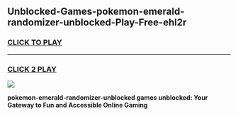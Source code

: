 
## Unblocked-Games-pokemon-emerald-randomizer-unblocked-Play-Free-ehl2r
<h3>
<a href="https://premium76.site?title=pokemon-emerald-randomizer-unblocked&ref=23A">CLICK TO PLAY</a></h3>
<hr>

<h3>
<a href="https://premium76.site?title=pokemon-emerald-randomizer-unblocked&ref=23A">CLICK 2 PLAY</a>
  
</h3>

<a href="https://premium76.site?title=pokemon-emerald-randomizer-unblocked&ref=23A"><img src="https://clearcache.store/games.png"></a>


**pokemon-emerald-randomizer-unblocked games unblocked: Your Gateway to Fun and Accessible Online Gaming**
